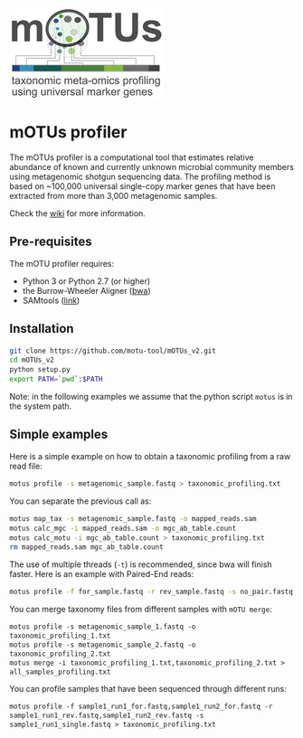 ![alt text](motu_logo.png)

mOTUs profiler
========

The mOTUs profiler is a computational tool that estimates relative abundance of known and currently unknown microbial community members using metagenomic shotgun sequencing data. The profiling method is based on ~100,000 universal single-copy marker genes that have been extracted from more than 3,000 metagenomic samples.

Check the [wiki](https://github.com/motu-tool/mOTUs_v2/wiki) for more information.

Pre-requisites
--------------

The mOTU profiler requires:
* Python 3 or Python 2.7 (or higher)
* the Burrow-Wheeler Aligner ([bwa](https://github.com/lh3/bwa))
* SAMtools ([link](http://samtools.sourceforge.net/))


Installation
--------------
```bash
git clone https://github.com/motu-tool/mOTUs_v2.git
cd mOTUs_v2
python setup.py
export PATH=`pwd`:$PATH
```

Note: in the following examples we assume that the python script ```motus``` is in the system path.


Simple examples
--------------
Here is a simple example on how to obtain a taxonomic profiling from a raw read file:

```bash
motus profile -s metagenomic_sample.fastq > taxonomic_profiling.txt
```

You can separate the previous call as:
```bash
motus map_tax -s metagenomic_sample.fastq -o mapped_reads.sam
motus calc_mgc -i mapped_reads.sam -o mgc_ab_table.count
motus calc_motu -i mgc_ab_table.count > taxonomic_profiling.txt
rm mapped_reads.sam mgc_ab_table.count
```


The use of multiple threads (`-t`) is recommended, since bwa will finish faster. Here is an example with Paired-End reads:

```bash
motus profile -f for_sample.fastq -r rev_sample.fastq -s no_pair.fastq -t 6 > taxonomic_profiling.txt
```

You can merge taxonomy files from different samples with `mOTU merge`:

```shell
motus profile -s metagenomic_sample_1.fastq -o taxonomic_profiling_1.txt
motus profile -s metagenomic_sample_2.fastq -o taxonomic_profiling_2.txt
motus merge -i taxonomic_profiling_1.txt,taxonomic_profiling_2.txt > all_samples_profiling.txt
```

You can profile samples that have been sequenced through different runs:
```shell
motus profile -f sample1_run1_for.fastq,sample1_run2_for.fastq -r sample1_run1_rev.fastq,sample1_run2_rev.fastq -s sample1_run1_single.fastq > taxonomic_profiling.txt
```
